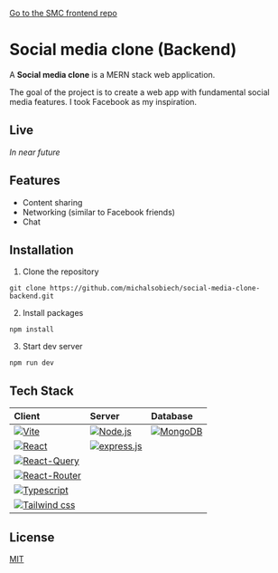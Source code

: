 [Go to the SMC frontend repo](https://github.com/michalsobiech/social-media-clone-frontend)

# Social media clone (Backend)

A **Social media clone** is a MERN stack web application.

The goal of the project is to create a web app with fundamental social media features. I took Facebook as my inspiration.

## Live

*In near future*

## Features

- Content sharing
- Networking (similar to Facebook friends)
- Chat

## Installation

1. Clone the repository
```
git clone https://github.com/michalsobiech/social-media-clone-backend.git
```

2. Install packages
```
npm install
```

3. Start dev server
```
npm run dev
```

## Tech Stack

| Client                                            | Server                                      | Database                           |
| :------------------------------------------------ | :------------------------------------------ | :--------------------------------- |
| [![Vite][Vite]][Vite-url]                         | [![Node.js][Node.js]][Node.js-url]          | [![MongoDB][MongoDB]][MongoDB-url] |
| [![React][React]][React-url]                      | [![express.js][express.js]][express.js-url] |                                    |
| [![React-Query][React-Query]][React-Query-url]    |                                             |                                    |
| [![React-Router][React-Router]][React-Router-url] |                                             |                                    |
| [![Typescript][Typescript]][Typescript-url]       |                                             |                                    |
| [![Tailwind css][Tailwindcss]][Tailwindcss-url]   |                                             |                                    |

## License

[MIT](/LICENSE)

<!-- Images -->
[Vite]: https://img.shields.io/badge/Vite-B73BFE?style=for-the-badge&logo=vite&logoColor=FFD62E
[Vite-url]: https://vitejs.dev
[React]: https://img.shields.io/badge/React-20232A?style=for-the-badge&logo=react&logoColor=61DAFB
[React-url]: https://react.dev
[React-Router]: https://img.shields.io/badge/React_Router-CA4245?style=for-the-badge&logo=react-router&logoColor=white
[React-Router-url]: https://reactrouter.com/en/main
[React-Query]: https://img.shields.io/badge/React_Query-FF4154?style=for-the-badge&logo=React_Query&logoColor=white
[React-Query-url]: https://tanstack.com/query/v3/
[Typescript]: https://img.shields.io/badge/typescript-3178C6?style=for-the-badge&logo=typescript&logoColor=white
[Typescript-url]: https://www.typescriptlang.org
[Tailwindcss]: https://img.shields.io/badge/Tailwind_CSS-38B2AC?style=for-the-badge&logo=tailwind-css&logoColor=white
[Tailwindcss-url]: https://tailwindcss.com
[Node.js]: https://img.shields.io/badge/Node%20js-339933?style=for-the-badge&logo=nodedotjs&logoColor=white
[Node.js-url]: https://nodejs.org/
[express.js]: https://img.shields.io/badge/Express%20js-000000?style=for-the-badge&logo=express&logoColor=white 
[express.js-url]: https://expressjs.com
[MongoDB]: https://img.shields.io/badge/MongoDB-4EA94B?style=for-the-badge&logo=mongodb&logoColor=white
[MongoDB-url]: https://www.mongodb.com/docs/manual/